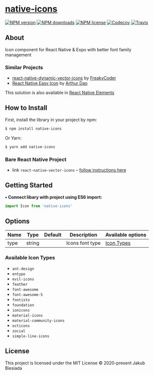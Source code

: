 # [native-icons](https://github.com/native-ly/native-icons)

[![NPM version](https://img.shields.io/npm/v/native-icons?style=flat-square)](https://www.npmjs.com/package/native-icons)
[![NPM downloads](https://img.shields.io/npm/dm/native-icons?style=flat-square)](https://www.npmjs.com/package/native-icons)
[![NPM license](https://img.shields.io/npm/l/native-icons?style=flat-square)](https://www.npmjs.com/package/native-icons)
[![Codecov](https://img.shields.io/codecov/c/github/native-ly/native-icons?style=flat-square)](https://codecov.io/gh/native-ly/native-icons)
[![Travis](https://img.shields.io/travis/com/native-ly/native-icons/main?style=flat-square)](https://travis-ci.com/native-ly/native-icons)

## About

Icon component for React Native & Expo with better font family management

### Similar Projects

- [react-native-dynamic-vector-icons](https://github.com/WrathChaos/react-native-dynamic-vector-icons/) by [FreakyCoder](https://github.com/WrathChaos/)
- [React Native Easy Icon](https://github.com/NewBieBR/react-native-easy-icon/) by [Arthur Dao](https://github.com/NewBieBR/)

This solution is also available in [React Native Elements](https://github.com/react-native-elements/react-native-elements/)

## How to Install

First, install the library in your project by npm:

```sh
$ npm install native-icons
```

Or Yarn:

```sh
$ yarn add native-icons
```

### Bare React Native Project

- link `react-native-vector-icons` – [follow instructions here](https://github.com/oblador/react-native-vector-icons#installation)

## Getting Started

**• Connect libary with project using ES6 import:**

```js
import Icon from 'native-icons'
```

## Options

| Name | Type   | Default | Description     | Available options                   |
| ---- | ------ | ------- | --------------- | ----------------------------------- |
| type | string | ` `     | Icons font type | [Icon Types](#available-icon-types) |

### Available Icon Types

- `ant-design`
- `entypo`
- `evil-icons`
- `feather`
- `font-awesome`
- `font-awesome-5`
- `fontisto`
- `foundation`
- `ionicons`
- `material-icons`
- `material-community-icons`
- `octicons`
- `zocial`
- `simple-line-icons`

## License

This project is licensed under the MIT License © 2020-present Jakub Biesiada
